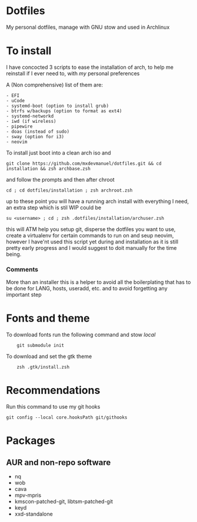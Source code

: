 
# Dotfiles

My personal dotfiles, manage with GNU stow and used in Archlinux

# To install

I have concocted 3 scripts to ease the installation of arch, to help me reinstall if I ever need to, with _my_ personal preferences

A (Non comprehensive) list of them are:

	- EFI
	- uCode
	- systemd-boot (option to install grub)
	- btrfs w/backups (option to format as ext4)
	- systemd-networkd
	- iwd (if wireless)
	- pipewire
	- doas (instead of sudo)
	- sway (option for i3)
	- neovim

To install just boot into a clean arch iso and
	
	git clone https://github.com/mxdevmanuel/dotfiles.git && cd installation && zsh archbase.zsh

and follow the prompts and then after chroot 

	cd ; cd dotfiles/installation ; zsh archroot.zsh

up to these point you will have a running arch install with everything I need, an extra step which is stil WIP could be

	su <username> ; cd ; zsh .dotfiles/installation/archuser.zsh

this will ATM help you setup git, disperse the dotfiles you want to use, create a virtualenv for certain commands to run on and seup neovim, however I have'nt used this script yet during and installation as it is still pretty early progress and I would suggest to doit manually for the time being.


### Comments

More than an installer this is a helper to avoid all the boilerplating that has to be done for LANG, hosts, useradd, etc. and to avoid forgetting any important step

# Fonts and theme

To download fonts run the following command and stow _local_
        
        git submodule init

To download and set the gtk theme

        zsh .gtk/install.zsh

# Recommendations

Run this command to use my git hooks

	git config --local core.hooksPath git/githooks

# Packages

## AUR and  non-repo software
- nq
- wob
- cava
- mpv-mpris
- kmscon-patched-git, libtsm-patched-git
- keyd
- xxd-standalone

